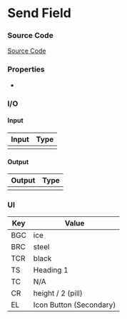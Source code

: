 # Send Field
### Source Code
[Source Code](https://i.pinimg.com/originals/18/53/87/185387f0fea238da58c48efe41093347.jpg)

### Properties
* 

### I/O
#### Input
| Input | Type |
|-----|-------|
| |     |


#### Output
| Output | Type |
|-----|-------|
|  |      |

### UI

| Key | Value |
|-----|-------|
| BGC |   ice    |
| BRC |   steel    |
| TCR |   black    |
| TS  |   Heading 1    |
| TC  |   N/A    |
| CR  |   height / 2 (pill)    |
| EL  |   Icon Button (Secondary)    |